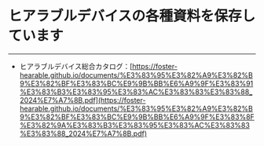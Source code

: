 # ヒアラブルデバイスの各種資料を保存しています
---
- ヒアラブルデバイス総合カタログ：[https://foster-hearable.github.io/documents/%E3%83%95%E3%82%A9%E3%82%B9%E3%82%BF%E3%83%BC%E9%9B%BB%E6%A9%9F%E3%83%91%E3%83%B3%E3%83%95%E3%83%AC%E3%83%83%E3%83%88_2024%E7%A7%8B.pdf](https://foster-hearable.github.io/documents/%E3%83%95%E3%82%A9%E3%82%B9%E3%82%BF%E3%83%BC%E9%9B%BB%E6%A9%9F%E3%83%8F%E3%82%9A%E3%83%B3%E3%83%95%E3%83%AC%E3%83%83%E3%83%88_2024%E7%A7%8B.pdf)
